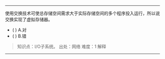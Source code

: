 ---
使用交换技术可使总存储空间需求大于实际存储空间的多个程序投入运行，所以说交换实现了虚拟存储器。
- ( ) A.对 
- ( ) B.错

> 知识点：I/O子系统。
> 出处：网络
> 难度：1
> 解释

---